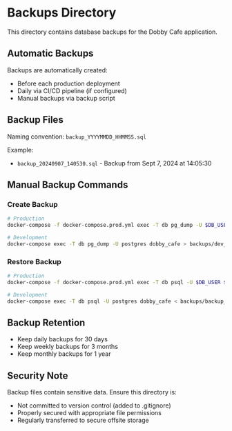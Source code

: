 # Backups Directory

This directory contains database backups for the Dobby Cafe application.

## Automatic Backups

Backups are automatically created:
- Before each production deployment
- Daily via CI/CD pipeline (if configured)
- Manual backups via backup script

## Backup Files

Naming convention: `backup_YYYYMMDD_HHMMSS.sql`

Example:
- `backup_20240907_140530.sql` - Backup from Sept 7, 2024 at 14:05:30

## Manual Backup Commands

### Create Backup
```bash
# Production
docker-compose -f docker-compose.prod.yml exec -T db pg_dump -U $DB_USER $DB_NAME > backups/manual_backup_$(date +%Y%m%d_%H%M%S).sql

# Development
docker-compose exec -T db pg_dump -U postgres dobby_cafe > backups/dev_backup_$(date +%Y%m%d_%H%M%S).sql
```

### Restore Backup
```bash
# Production
docker-compose -f docker-compose.prod.yml exec -T db psql -U $DB_USER $DB_NAME < backups/backup_file.sql

# Development  
docker-compose exec -T db psql -U postgres dobby_cafe < backups/backup_file.sql
```

## Backup Retention

- Keep daily backups for 30 days
- Keep weekly backups for 3 months
- Keep monthly backups for 1 year

## Security Note

Backup files contain sensitive data. Ensure this directory is:
- Not committed to version control (added to .gitignore)
- Properly secured with appropriate file permissions
- Regularly transferred to secure offsite storage
